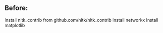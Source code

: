 ## Before:
Install nltk_contrib from github.com/nltk/nltk_contrib
Install networkx
Install matplotlib
